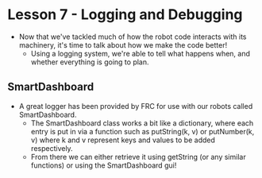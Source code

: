 # Lesson 7 - Logging and Debugging

- Now that we've tackled much of how the robot code interacts with its machinery, it's time to talk about how we make the code better!
    - Using a logging system, we're able to tell what happens when, and whether everything is going to plan.

## SmartDashboard
- A great logger has been provided by FRC for use with our robots called SmartDashboard. 
    - The SmartDashboard class works a bit like a dictionary, where each entry is put in via a function such as putString(k, v) or putNumber(k, v) where k and v represent keys and values to be added respectively. 
    - From there we can either retrieve it using getString (or any similar functions) or using the SmartDashboard gui!